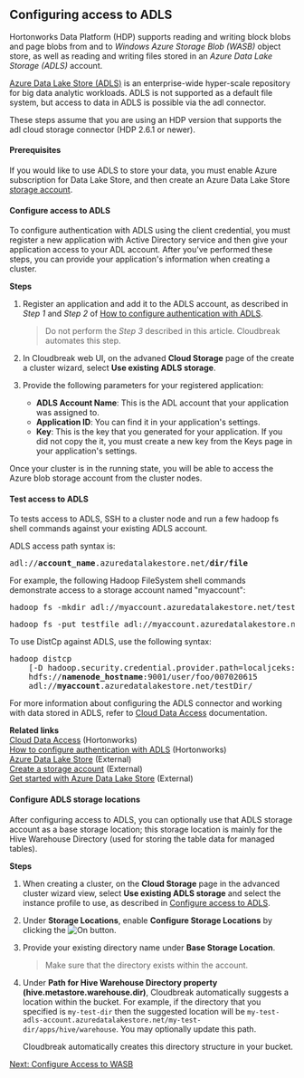 ## Configuring access to ADLS  

Hortonworks Data Platform (HDP) supports reading and writing block blobs and page blobs from and to *Windows Azure Storage Blob (WASB)* object store, as well as reading and writing files stored in an *Azure Data Lake Storage (ADLS)* account. 

[Azure Data Lake Store (ADLS)](https://azure.microsoft.com/en-in/services/data-lake-store/) is an enterprise-wide hyper-scale repository for big data analytic workloads. ADLS is not supported as a default file system, but access to data in ADLS is possible via the adl connector. 

These steps assume that you are using an HDP version that supports the adl cloud storage connector (HDP 2.6.1 or newer).  


#### Prerequisites

If you would like to use ADLS to store your data, you must enable Azure subscription for Data Lake Store, and then create an Azure Data Lake Store [storage account](https://docs.microsoft.com/en-us/azure/data-lake-store/data-lake-store-get-started-portal).


#### Configure access to ADLS 

To configure authentication with ADLS using the client credential, you must register a new application with Active Directory service and then give your application access to your ADL account. After you've performed these steps, you can provide your application's information when creating a cluster. 

**Steps**

1. Register an application and add it to the ADLS account, as described in *Step 1* and *Step 2* of [How to configure authentication with ADLS](https://community.hortonworks.com/articles/105994/how-to-configure-authentication-with-adls.html). 

    > Do not perform the *Step 3* described in this article. Cloudbreak automates this step.  
    
2. In Cloudbreak web UI, on the advaned **Cloud Storage** page of the create a cluster wizard, select **Use existing ADLS storage**.

3. Provide the following parameters for your registered application:    

    * **ADLS Account Name**: This is the ADL account that your application was assigned to.    
    * **Application ID**: You can find it in your application's settings. 
    * **Key**: This is the key that you generated for your application. If you did not copy the it, you must create a new key from the Keys page in your application's settings.   

Once your cluster is in the running state, you will be able to access the Azure blob storage account from the cluster nodes. 


#### Test access to ADLS

To tests access to ADLS, SSH to a cluster node and run a few hadoop fs shell commands against your existing ADLS account.

ADLS access path syntax is:

<pre>adl://<b>account_name</b>.azuredatalakestore.net/<b>dir/file</b></pre>

For example, the following Hadoop FileSystem shell commands demonstrate access to a storage account named "myaccount":

<pre>hadoop fs -mkdir adl://myaccount.azuredatalakestore.net/testdir</pre>

<pre>hadoop fs -put testfile adl://myaccount.azuredatalakestore.net/testdir/testfile</pre>

To use DistCp against ADLS, use the following syntax:
<pre>hadoop distcp
    [-D hadoop.security.credential.provider.path=localjceks://file/home/user/adls.jceks]
    hdfs://<b>namenode_hostname</b>:9001/user/foo/007020615
    adl://<b>myaccount</b>.azuredatalakestore.net/testDir/</pre>
    

For more information about configuring the ADLS connector and working with data stored in ADLS, refer to [Cloud Data Access](https://docs.hortonworks.com/HDPDocuments/HDP2/HDP-2.6.5/bk_cloud-data-access/content/about.html) documentation.

**Related links**   
[Cloud Data Access](https://docs.hortonworks.com/HDPDocuments/HDP2/HDP-2.6.2/bk_cloud-data-access/content/about.html) (Hortonworks)  
[How to configure authentication with ADLS](https://community.hortonworks.com/articles/105994/how-to-configure-authentication-with-adls.html) (Hortonworks)  
[Azure Data Lake Store](https://azure.microsoft.com/en-in/services/data-lake-store/) (External)     
[Create a storage account](https://docs.microsoft.com/en-us/azure/storage/common/storage-create-storage-account#create-a-storage-account) (External)     
[Get started with Azure Data Lake Store](https://docs.microsoft.com/en-us/azure/data-lake-store/data-lake-store-get-started-portal) (External)  


#### Configure ADLS storage locations

After configuring access to ADLS, you can optionally use that ADLS storage account as a base storage location; this storage location is mainly for the Hive Warehouse Directory (used for storing the table data for managed tables).   

**Steps**

1. When creating a cluster, on the **Cloud Storage** page in the advanced cluster wizard view, select **Use existing ADLS storage** and select the instance profile to use, as described in [Configure access to ADLS](#configure-access-to-adls).    
2. Under **Storage Locations**, enable **Configure Storage Locations** by clicking the <img src="../images/cb_toggle.png" alt="On"/> button.   
3. Provide your existing directory name under **Base Storage Location**. 

    > Make sure that the directory exists within the account.
    
[Comment]: <> (Is this correct that this needs to be a directory name and that it needs to exist already?)    
    
4. Under **Path for Hive Warehouse Directory property (hive.metastore.warehouse.dir)**, Cloudbreak automatically suggests a location within the bucket. For example, if the directory that you specified is `my-test-dir` then the suggested location will be `my-test-adls-account.azuredatalakestore.net/my-test-dir/apps/hive/warehouse`. You may optionally update this path.        

    Cloudbreak automatically creates this directory structure in your bucket.  
    

<div class="next">
<a href="../azure-data-wasb/index.html">Next: Configure Access to WASB</a>
</div>